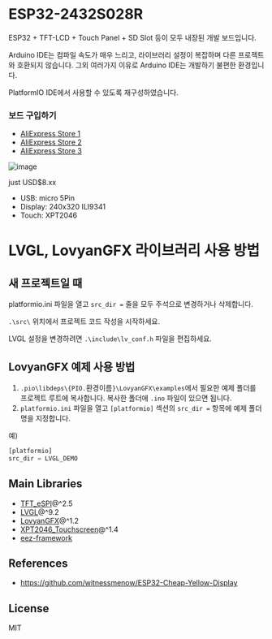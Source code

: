 # ESP32-2432S028R

ESP32 + TFT-LCD + Touch Panel + SD Slot 등이 모두 내장된 개발 보드입니다.

Arduino IDE는 컴파일 속도가 매우 느리고, 라이브러리 설정이 복잡하며 다른 프로젝트와 호환되지 않습니다.
그외 여러가지 이유로 Arduino IDE는 개발하기 불편한 환경입니다.

PlatformIO IDE에서 사용할 수 있도록 재구성하였습니다.

### 보드 구입하기

- [AliExpress Store 1](https://s.click.aliexpress.com/e/_oEkDPab)
- [AliExpress Store 2](https://s.click.aliexpress.com/e/_oB5bPtp)
- [AliExpress Store 3](https://s.click.aliexpress.com/e/_oEWKFFl)


![image](https://github.com/user-attachments/assets/0a4fbbd2-c4fa-48ef-bc53-e8ed9a881e4e)

just USD$8.xx

- USB: micro 5Pin
- Display: 240x320 ILI9341
- Touch: XPT2046

# LVGL, LovyanGFX 라이브러리 사용 방법
## 새 프로젝트일 때
platformio.ini 파일을 열고
`src_dir =` 줄을 모두 주석으로 변경하거나 삭제합니다.

`.\src\` 위치에서 프로젝트 코드 작성을 시작하세요.

LVGL 설정을 변경하려면 `.\include\lv_conf.h` 파일을 편집하세요.

## LovyanGFX 예제 사용 방법
1. `.pio\libdeps\{PIO.`환경이름`}\LovyanGFX\examples`에서 필요한 예제 폴더를 프로젝트 루트에 복사합니다. 복사한 폴더에 `.ino` 파일이 있으면 됩니다.
2. `platformio.ini` 파일을 열고 `[platformio]` 섹션의 `src_dir =` 항목에 예제 폴더명을 지정합니다.

예)
```py
[platformio]
src_dir = LVGL_DEMO
```

## Main Libraries
- [TFT_eSPI](https://github.com/Bodmer/TFT_eSPI)@^2.5
- [LVGL](https://github.com/lvgl/lvgl)@^9.2
- [LovyanGFX](https://github.com/lovyan03/LovyanGFX)@^1.2
- [XPT2046_Touchscreen](https://github.com/PaulStoffregen/XPT2046_Touchscreen)@^1.4
- [eez-framework](https://github.com/eez-open/eez-framework)

## References
- https://github.com/witnessmenow/ESP32-Cheap-Yellow-Display

## License
MIT

